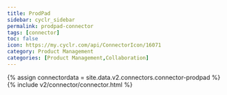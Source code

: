```yaml
---
title: ProdPad
sidebar: cyclr_sidebar
permalink: prodpad-connector
tags: [connector]
toc: false
icon: https://my.cyclr.com/api/ConnectorIcon/16071
category: Product Management
categories: [Product Management,Collaboration]
---
```

{% assign connectordata = site.data.v2.connectors.connector-prodpad %}
{% include v2/connector/connector.html %}	